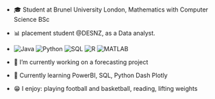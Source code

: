 - 🎓 Student at Brunel University London, Mathematics with Computer Science BSc
- 📊 placement student @DESNZ, as a Data analyst.
-
  ![Java](https://upload.wikimedia.org/wikipedia/en/3/30/Java_programming_language_logo.svg)
  ![Python](https://img.shields.io/badge/Python-3776AB?style=for-the-badge&logo=python&logoColor=white)
  ![SQL](https://img.shields.io/badge/SQL-4479A1?style=for-the-badge&logo=sql&logoColor=white)
  ![R](https://img.shields.io/badge/R-276DC3?style=for-the-badge&logo=r&logoColor=white)
  ![MATLAB](https://img.shields.io/badge/MATLAB-0076A8?style=for-the-badge&logo=mathworks&logoColor=white)

- 🔭 I’m currently working on a forecasting project
- 🌱 Currently learning PowerBI, SQL, Python Dash Plotly 
- 😁 I enjoy: playing football and basketball, reading, lifting weights
